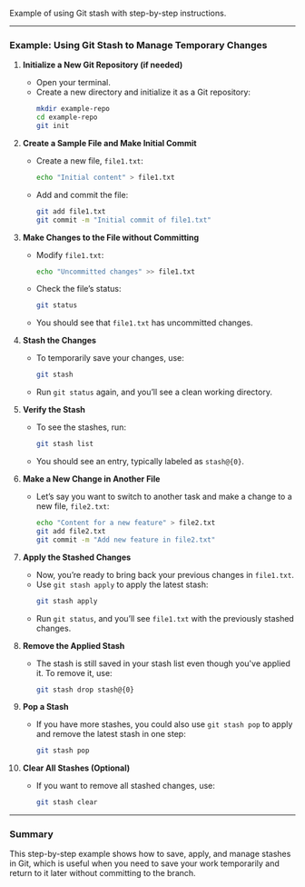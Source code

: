 Example of using Git stash with step-by-step instructions.

---

### Example: Using Git Stash to Manage Temporary Changes

1. **Initialize a New Git Repository (if needed)**

   - Open your terminal.
   - Create a new directory and initialize it as a Git repository:
     ```bash
     mkdir example-repo
     cd example-repo
     git init
     ```

2. **Create a Sample File and Make Initial Commit**

   - Create a new file, `file1.txt`:
     ```bash
     echo "Initial content" > file1.txt
     ```
   - Add and commit the file:
     ```bash
     git add file1.txt
     git commit -m "Initial commit of file1.txt"
     ```

3. **Make Changes to the File without Committing**

   - Modify `file1.txt`:
     ```bash
     echo "Uncommitted changes" >> file1.txt
     ```
   - Check the file’s status:
     ```bash
     git status
     ```
   - You should see that `file1.txt` has uncommitted changes.

4. **Stash the Changes**

   - To temporarily save your changes, use:
     ```bash
     git stash
     ```
   - Run `git status` again, and you’ll see a clean working directory.

5. **Verify the Stash**

   - To see the stashes, run:
     ```bash
     git stash list
     ```
   - You should see an entry, typically labeled as `stash@{0}`.

6. **Make a New Change in Another File**

   - Let’s say you want to switch to another task and make a change to a new file, `file2.txt`:
     ```bash
     echo "Content for a new feature" > file2.txt
     git add file2.txt
     git commit -m "Add new feature in file2.txt"
     ```

7. **Apply the Stashed Changes**

   - Now, you’re ready to bring back your previous changes in `file1.txt`.
   - Use `git stash apply` to apply the latest stash:
     ```bash
     git stash apply
     ```
   - Run `git status`, and you’ll see `file1.txt` with the previously stashed changes.

8. **Remove the Applied Stash**

   - The stash is still saved in your stash list even though you've applied it. To remove it, use:
     ```bash
     git stash drop stash@{0}
     ```

9. **Pop a Stash**

   - If you have more stashes, you could also use `git stash pop` to apply and remove the latest stash in one step:
     ```bash
     git stash pop
     ```

10. **Clear All Stashes (Optional)**

    - If you want to remove all stashed changes, use:
      ```bash
      git stash clear
      ```

---

### Summary

This step-by-step example shows how to save, apply, and manage stashes in Git, which is useful when you need to save your work temporarily and return to it later without committing to the branch. 

